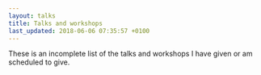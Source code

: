 ```yaml
---
layout: talks
title: Talks and workshops
last_updated: 2018-06-06 07:35:57 +0100
---
```


These is an incomplete list of the talks and workshops I have given or am scheduled to give.

